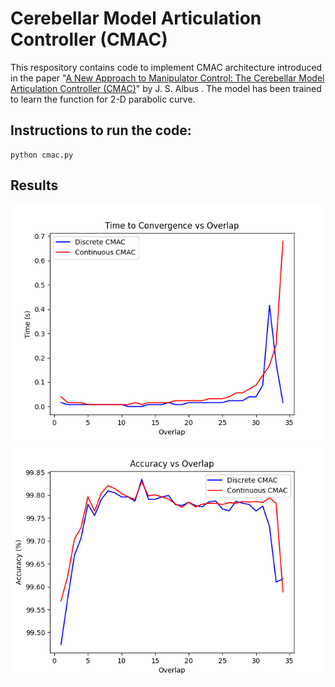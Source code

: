 # Cerebellar Model Articulation Controller (CMAC)
This respository contains code to implement CMAC architecture introduced in the paper "[A New Approach to Manipulator Control: The Cerebellar Model Articulation Controller (CMAC)](https://github.com/AbhijitMahalle/CMAC/blob/master/research_paper.pdf)" by J. S. Albus . The model has been trained to learn the function for 2-D parabolic curve.

## Instructions to run the code:
```
python cmac.py
```
## Results
<img src = https://github.com/AbhijitMahalle/CMAC/blob/master/results/convergence_vs_overlap.png>
<img src = https://github.com/AbhijitMahalle/CMAC/blob/master/results/accuracy_vs_overlap.png>

